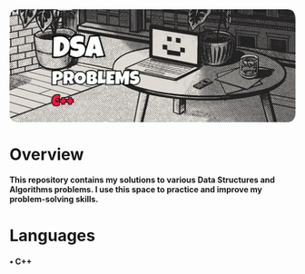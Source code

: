 <img align="center" src="output-onlinegiftools.gif"/>

<H1>Overview</H1>
<H4>This repository contains my solutions to various Data Structures and Algorithms problems. I use this space to practice and improve my problem-solving skills.</H4>

<H1>Languages</H1>
<H4>• C++</H4>
